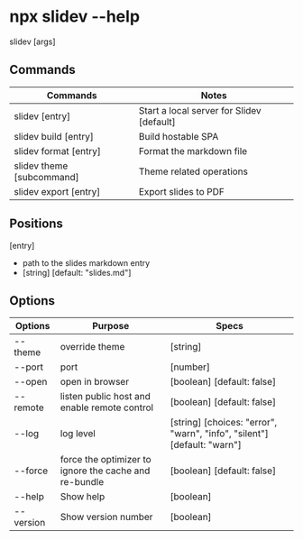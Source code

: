 # npx slidev --help

slidev [args]

## Commands

| Commands                  | Notes                                               |
| ------------------------- | --------------------------------------------------- |
| slidev [entry]            | Start a local server for Slidev           [default] |
| slidev build [entry]      | Build hostable SPA                                  |
| slidev format [entry]     | Format the markdown file                            |
| slidev theme [subcommand] | Theme related operations                            |
| slidev export [entry]     | Export slides to PDF                                |

## Positions
[entry]
  * path to the slides markdown entry
  * [string] [default: "slides.md"]

## Options

| Options   | Purpose                                               | Specs                                                                   |
| --------- | ----------------------------------------------------- | ----------------------------------------------------------------------- |
| --theme   | override theme                                        | [string]                                                                |
| --port    | port                                                  | [number]                                                                |
| --open    | open in browser                                       | [boolean] [default: false]                                              |
| --remote  | listen public host and enable remote control          | [boolean] [default: false]                                              |
| --log     | log level                                             | [string] [choices: "error", "warn", "info", "silent"] [default: "warn"] |
| --force   | force the optimizer to ignore the cache and re-bundle | [boolean] [default: false]                                              |
| --help    | Show help                                             | [boolean]                                                               |
| --version | Show version number                                   | [boolean]                                                               |
